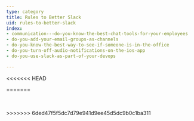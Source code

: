 ```yaml
---
type: category
title: Rules to Better Slack
uid: rules-to-better-slack
index:
- communication---do-you-know-the-best-chat-tools-for-your-employees
- do-you-add-your-email-groups-as-channels
- do-you-know-the-best-way-to-see-if-someone-is-in-the-office
- do-you-turn-off-audio-notifications-on-the-ios-app
- do-you-use-slack-as-part-of-your-devops

---
```

<<<<<<< HEAD

=======
<p>​​<br></p>
>>>>>>> 6ded47f5f5dc7d79e941d9ee45d5dc9b0c1ba311


